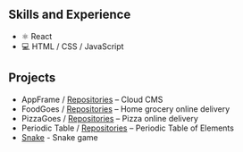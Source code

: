 ## Skills and Experience
* ⚛ React
* 💻 HTML / CSS / JavaScript

## Projects
* AppFrame / [Repositories](https://github.com/orgs/appframe-co/repositories) – Cloud CMS
* FoodGoes / [Repositories](https://github.com/orgs/foodgoes/repositories) – Home grocery online delivery
* PizzaGoes / [Repositories](https://github.com/orgs/pizzagoes/repositories)  – Pizza online delivery
* Periodic Table / [Repositories](https://github.com/devholiday/periodic-table) – Periodic Table of Elements
* [Snake](https://devholiday.github.io/snake/) - Snake game

<!---
devholiday/devholiday is a ✨ special ✨ repository because its `README.md` (this file) appears on your GitHub profile.
You can click the Preview link to take a look at your changes.
--->
